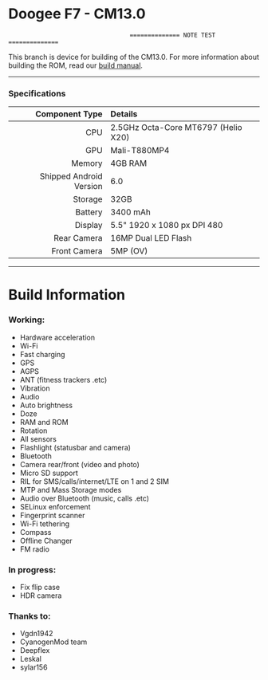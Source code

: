 Doogee F7 - CM13.0
==============

                                      ============== NOTE TEST ==============

This branch is device for building of the CM13.0. For more information about building the ROM, read our [build manual](manual).

---

### Specifications

Component Type | Details
-------:|:-------------------------
CPU     | 2.5GHz Octa-Core MT6797 (Helio X20)
GPU     | Mali-T880MP4
Memory  | 4GB RAM
Shipped Android Version | 6.0
Storage | 32GB
Battery | 3400 mAh
Display | 5.5" 1920 x 1080 px DPI 480
Rear Camera | 16MP Dual LED Flash
Front Camera | 5MP (OV)

---

# Build Information

### Working:
 * Hardware acceleration
 * Wi-Fi
 * Fast charging
 * GPS
 * AGPS
 * ANT (fitness trackers .etc)
 * Vibration
 * Audio
 * Auto brightness
 * Doze
 * RAM and ROM
 * Rotation
 * All sensors
 * Flashlight (statusbar and camera)
 * Bluetooth
 * Camera rear/front (video and photo)
 * Micro SD support
 * RIL for SMS/calls/internet/LTE on 1 and 2 SIM
 * MTP and Mass Storage modes
 * Audio over Bluetooth (music, calls .etc)
 * SELinux enforcement
 * Fingerprint scanner
 * Wi-Fi tethering
 * Compass
 * Offline Changer
 * FM radio

### In progress:
 * Fix flip case
 * HDR camera


### Thanks to:
 * Vgdn1942
 * CyanogenMod team
 * Deepflex
 * Leskal
 * sylar156

